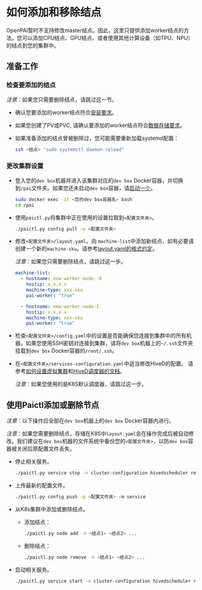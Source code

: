 # 如何添加和移除结点

OpenPAI暂时不支持修改master结点。因此，这里只提供添加worker结点的方法。您可以添加CPU结点、GPU结点、或者使用其他计算设备（如TPU、NPU）的结点到您的集群中。

## 准备工作

### 检查要添加的结点

*注意*：如果您只需要删除结点，请跳过这一节。

- 确认您要添加的worker结点符合[安装要求](./installation-guide.md##installation-requirements)。

- 如果您创建了PV或PVC, 请确认要添加的worker结点符合[数据存储要求](./how-to-set-up-storage.md#confirm-environment-on-worker-nodes)。

- 如果准备添加的结点曾被删除过，您可能需要重新加载systemd配置：

  ```bash
  ssh <结点> "sudo systemctl daemon-reload"
  ```


### 更改集群设置 

- 登入您的`dev box`机器并进入该集群对应的`dev box` Docker容器，并切换到`/pai`文件夹。如果您还未启动`dev box`容器，请[启动一个](./basic-management-operations.md##pai-service-management-and-paictl)。

  ```bash
  sudo docker exec -it <您的dev box容器名> bash
  cd /pai
  ```

- 使用`paictl.py`将集群中正在使用的设置拉取到`<配置文件夹>`。

  ```bash
  ./paictl.py config pull -o <配置文件夹>
  ```

- 修改`<配置文件夹>/layout.yaml`。向 `machine-list`中添加新结点，如有必要请创建一个新的`machine-sku`。请参考[layout.yaml的格式约定](./installation-guide.md#layoutyaml-format)。

    *注意*：如果您只需要删除结点，请跳过这一步。

  ```yaml
  machine-list:
    - hostname: new-worker-node--0
      hostip: x.x.x.x
      machine-type: xxx-sku
      pai-worker: "true"

    - hostname: new-worker-node-1
      hostip: x.x.x.x
      machine-type: xxx-sku
      pai-worker: "true"
  ```

- 检查`<配置文件夹>/config.yaml`中的设置是否能确保您连接到集群中的所有机器。如果您使用SSH密钥对连接到集群，请将`dev box`机器上的`~/.ssh`文件夹挂载到`dev box` Docker容器的`/root/.ssh`。

- 在`<配置文件夹>/services-configuration.yaml`中适当修改HiveD的配置。 请参考[如何设置虚拟集群](./how-to-set-up-virtual-clusters.md)和[HiveD调度器的文档](https://github.com/microsoft/hivedscheduler/blob/master/doc/user-manual.md)。

    *注意*：如果您使用的是K8S默认调度器，请跳过这一步。

## 使用Paictl添加或删除节点

*注意*：以下操作应全部在`dev box`机器上的`dev box` Docker容器内进行。

*注意*：如果您需要删除结点，存储在K8S中`layout.yaml`会在操作完成后被自动修改。我们建议在`dev box`机器的文件系统中备份您的`<配置文件夹>`，以防`dev box`容器被关闭后原配置文件丢失。

- 停止相关服务。

  ```bash
  ./paictl.py service stop -n cluster-configuration hivedscheduler rest-server job-exporter
  ```

- 上传最新的配置文件。

  ```bash
  ./paictl.py config push -p <配置文件夹> -m service
  ```

- 从K8s集群中添加或删除结点。

  - 添加结点：

    ```bash  
    ./paictl.py node add -n <结点1> <结点2> ...
    ```

  - 删除结点：

    ```bash  
    ./paictl.py node remove -n <结点1> <结点2> ...
    ```

- 启动相关服务。

  ```bash
  ./paictl.py service start -n cluster-configuration hivedscheduler rest-server job-exporter
  ```
